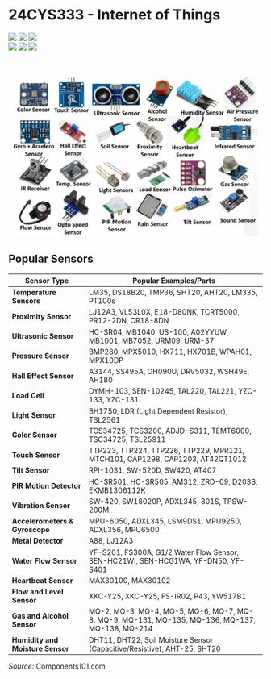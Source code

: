 # 24CYS333 - Internet of Things
![](https://img.shields.io/badge/Batch-22CYS-lightgreen) ![](https://img.shields.io/badge/UG-blue) ![](https://img.shields.io/badge/Subject-IoT-blue)
<br/>
![](https://img.shields.io/badge/Lecture-2-orange) ![](https://img.shields.io/badge/Practical-3-orange) ![](https://img.shields.io/badge/Credits-3-orange) <br/>
<br/> <br/>
<p align="center">
  <img src="images/Sensors.jpg" width="800" />
</p>

## Popular Sensors 

| **Sensor Type**                | **Popular Examples/Parts**                                                                                      |
|--------------------------------|------------------------------------------------------------------------------------------------------------------|
| **Temperature Sensors**          | LM35, DS18B20, TMP36, SHT20, AHT20, LM335, PT100s                                                               |
| **Proximity Sensor**             | LJ12A3, VL53L0X, E18-D80NK, TCRT5000, PR12-2DN, CR18-8DN                                                        |
| **Ultrasonic Sensor**            | HC-SR04, MB1040, US-100, A02YYUW, MB1001, MB7052, URM09, URM-37                                                 |
| **Pressure Sensor**              | BMP280, MPX5010, HX711, HX701B, WPAH01, MPX10DP                                                                 |
| **Hall Effect Sensor**           | A3144, SS495A, OH090U, DRV5032, WSH49E, AH180                                                                   |
| **Load Cell**                    | DYMH-103, SEN-10245, TAL220, TAL221, YZC-133, YZC-131                                                           |
| **Light Sensor**                 | BH1750, LDR (Light Dependent Resistor), TSL2561                                                                 |
| **Color Sensor**                 | TCS34725, TCS3200, ADJD-S311, TEMT6000, TSC34725, TSL25911                                                      |
| **Touch Sensor**                 | TTP223, TTP224, TTP226, TTP229, MPR121, MTCH101, CAP1298, CAP1203, AT42QT1012                                   |
| **Tilt Sensor**                  | RPI-1031, SW-520D, SW420, AT407                                                                                |
| **PIR Motion Detector**          | HC-SR501, HC-SR505, AM312, ZRD-09, D203S, EKMB1306112K                                                          |
| **Vibration Sensor**             | SW-420, SW18020P, ADXL345, 801S, TPSW-200M                                                                      |
| **Accelerometers & Gyroscope**   | MPU-6050, ADXL345, LSM9DS1, MPU9250, ADXL356, MPU6500                                                           |
| **Metal Detector**               | A88, LJ12A3                                                                                                    |
| **Water Flow Sensor**            | YF-S201, FS300A, G1/2 Water Flow Sensor, SEN-HC21WI, SEN-HCG1WA, YF-DN50, YF-S401                               |
| **Heartbeat Sensor**             | MAX30100, MAX30102                                                                                             |
| **Flow and Level Sensor**        | XKC-Y25, XKC-Y25, FS-IR02, P43, YW517B1                                                                        |
| **Gas and Alcohol Sensor**       | MQ-2, MQ-3, MQ-4, MQ-5, MQ-6, MQ-7, MQ-8, MQ-9, MQ-131, MQ-135, MQ-136, MQ-137, MQ-138, MQ-214                  |
| **Humidity and Moisture Sensor** | DHT11, DHT22, Soil Moisture Sensor (Capacitive/Resistive), AHT-25, SHT20                                       | 

_Source:_ Components101.com

